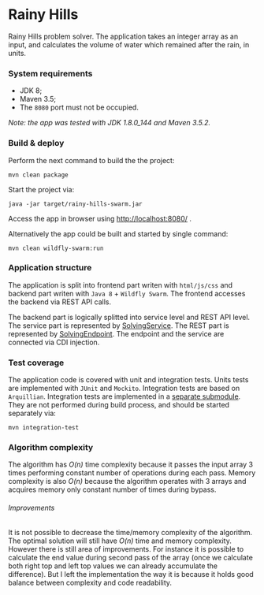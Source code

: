 # Rainy Hills
Rainy Hills problem solver. The application takes an integer array as an 
input, and calculates the volume of water which remained after the rain, 
in units.

### System requirements
* JDK 8;
* Maven 3.5;
* The `8080` port must not be occupied.

*Note: the app was tested with JDK 1.8.0_144 and Maven 3.5.2.*

### Build & deploy
Perform the next command to build the the project:

    mvn clean package
Start the project via:

    java -jar target/rainy-hills-swarm.jar
Access the app in browser using 
[http://localhost:8080/](http://localhost:8080/) . 

Alternatively the app could be built and started by single command:

    mvn clean wildfly-swarm:run

### Application structure
The application is split into frontend part writen with `html/js/css` and 
backend part writen with `Java 8` + `Wildfly Swarm`. The frontend accesses 
the backend  via REST API calls.

The backend part is logically splitted into service level and REST API level.
The service part is represented by 
[SolvingService](./src/main/java/com/shpota/rainyhills/service/SolvingService.java).
The REST part is represented by 
[SolvingEndpoint](./src/main/java/com/shpota/rainyhills/rest/SolvingEndpoint.java).
The endpoint and the service are connected via CDI injection.

### Test coverage
The application code is covered with unit and integration tests. Units tests are 
implemented with `JUnit` and `Mockito`. Integration tests are based on `Arquillian`.
Integration tests are implemented in a [separate submodule](./src/it). They are not 
performed during build process, and should be started separately via:

    mvn integration-test

### Algorithm complexity
The algorithm has *O(n)* time complexity because it passes the input array 
3 times performing constant number of operations during each pass.
Memory complexity is also *O(n)* because the algorithm operates with 3 arrays
and acquires memory only constant number of times during bypass.

###### Improvements
It is not possible to decrease the time/memory complexity of the algorithm. 
The optimal solution will still have *O(n)* time and memory complexity. However 
there is still area of improvements. For instance it is possible to calculate
the end value during second pass of the array (once we calculate both right 
top and left top values we can already accumulate the difference). But I left 
the implementation the way it is because it holds good balance between 
complexity and code readability.
